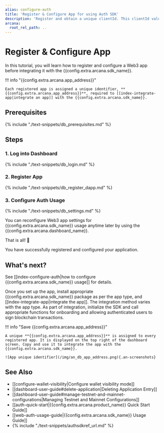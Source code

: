 ```yaml
---
alias: configure-auth
title: 'Register & Configure App for using Auth SDK'
description: 'Register and obtain a unique clientId. This clientId value is used to integrate the app with the Auth SDK. Use the dashboard to configure auth settings.'
arcana:
  root_rel_path: ..
---
```


# Register & Configure App

In this tutorial, you will learn how to register and configure a Web3 app before integrating it with the {{config.extra.arcana.sdk_name}}.

!!! info "{{config.extra.arcana.app_address}}"
    
    Each registered app is assigned a unique identifier, **{{config.extra.arcana.app_address}}**, required to [[index-integrate-app|integrate an app]] with the {{config.extra.arcana.sdk_name}}.

## Prerequisites

{% include "./text-snippets/db_prerequisites.md" %}

## Steps

### 1. Log into Dashboard

{% include "./text-snippets/db_login.md" %}

### 2. Register App

{% include "./text-snippets/db_register_dapp.md" %}

### 3. Configure Auth Usage

{% include "./text-snippets/db_settings.md" %}

You can reconfigure Web3 app settings for {{config.extra.arcana.sdk_name}} usage anytime later by using the {{config.extra.arcana.dashboard_name}}.

That is all! 🎉

You have successfully registered and configured your application.  

## What's next?

See [[index-configure-auth|how to configure {{config.extra.arcana.sdk_name}} usage]] for details.

Once you set up the app, install appropriate {{config.extra.arcana.sdk_name}} package as per the app type, and [[index-integrate-app|integrate the app]]. The integration method varies with the app type. As part of integration, initialize the SDK and call appropriate functions for onboarding and allowing authenticated users to sign blockchain transactions.

!!! info "Save {{config.extra.arcana.app_address}}"

    A unique **{{config.extra.arcana.app_address}}** is assigned to every registered app. It is displayed on the top right of the dashboard screen. Copy and use it to integrate the app with the {{config.extra.arcana.sdk_name}}.

    ![App unique identifier](/img/an_db_app_address.png){.an-screenshots}

## See Also

* [[configure-wallet-visibility|Configure wallet visibility mode]]
* [[dashboard-user-guide#delete-application|Deleting Application Entry]]
* [[dashboard-user-guide#manage-testnet-and-mainnet-configurations|Managing Testnet and Mainnet Configurations]]
* [[auth-quick-start|{{config.extra.arcana.product_name}} Quick Start Guide]] 
* [[web-auth-usage-guide|{{config.extra.arcana.sdk_name}} Usage Guide]]
* {% include "./text-snippets/authsdkref_url.md" %}